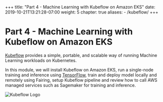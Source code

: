 +++
title: "Part 4 - Machine Learning with Kubeflow on Amazon EKS"
date: 2019-10-21T13:21:28-07:00
weight: 5
chapter: true
aliases:
    - /kubeflow/
+++

# Part 4 - Machine Learning with Kubeflow on Amazon EKS

[Kubeflow](https://kubeflow.org) provides a simple, portable, and scalable way of running Machine Learning workloads on Kubernetes.

In this module, we will install Kubeflow on Amazon EKS, run a single-node training and inference using [TensorFlow](https://tensorflow.org/), train and deploy model locally and remotely using Fairing, setup Kubeflow pipeline and review how to call AWS managed services such as Sagemaker for training and inference.

![Kubeflow Logo](/images/kubeflow/kubeflow.svg)
